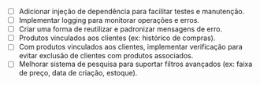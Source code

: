 - [ ] Adicionar injeção de dependência para facilitar testes e manutenção.
- [ ] Implementar logging para monitorar operações e erros.
- [ ] Criar uma forma de reutilizar e padronizar mensagens de erro.
- [ ] Produtos vinculados aos clientes (ex: histórico de compras).
- [ ] Com produtos vinculados aos clientes, implementar verificação para evitar exclusão de clientes com produtos associados.
- [ ] Melhorar sistema de pesquisa para suportar filtros avançados (ex: faixa de preço, data de criação, estoque).
